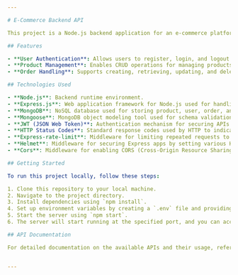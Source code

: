 ```yaml
---

# E-Commerce Backend API

This project is a Node.js backend application for an e-commerce platform. It provides APIs for user authentication, product management and order handling.

## Features

- **User Authentication**: Allows users to register, login, and logout. Implements JWT (JSON Web Token) for authentication and authorization.
- **Product Management**: Enables CRUD operations for managing products, including creation, retrieval, update, and deletion.
- **Order Handling**: Supports creating, retrieving, updating, and deleting orders. Provides functionalities for getting all orders, getting orders by user, and getting a single order.

## Technologies Used

- **Node.js**: Backend runtime environment.
- **Express.js**: Web application framework for Node.js used for handling HTTP requests.
- **MongoDB**: NoSQL database used for storing product, user, order, and review data.
- **Mongoose**: MongoDB object modeling tool used for schema validation and modeling.
- **JWT (JSON Web Token)**: Authentication mechanism for securing APIs.
- **HTTP Status Codes**: Standard response codes used by HTTP to indicate the status of API requests.
- **Express-rate-limit**: Middleware for limiting repeated requests to public APIs.
- **Helmet**: Middleware for securing Express apps by setting various HTTP headers.
- **Cors**: Middleware for enabling CORS (Cross-Origin Resource Sharing) in Express apps.

## Getting Started

To run this project locally, follow these steps:

1. Clone this repository to your local machine.
2. Navigate to the project directory.
3. Install dependencies using `npm install`.
4. Set up environment variables by creating a `.env` file and providing the necessary configuration (e.g., database connection string, JWT secret).
5. Start the server using `npm start`.
6. The server will start running at the specified port, and you can access the APIs using tools like Postman or any REST client.

## API Documentation

For detailed documentation on the available APIs and their usage, refer to the link [here](https://e-commerceapi-2cg6.onrender.com/)! .


---
```




